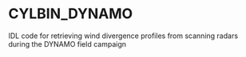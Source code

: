 # CYLBIN_DYNAMO
IDL code for retrieving wind divergence profiles from scanning radars during the DYNAMO field campaign
